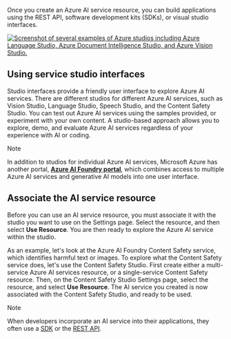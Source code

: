 Once you create an Azure AI service resource, you can build applications using the REST API, software development kits (SDKs), or visual studio interfaces.

[ ![Screenshot of several examples of Azure studios including Azure Language Studio, Azure Document Intelligence Studio, and Azure Vision Studio.](../media/azure-studio-examples.png) ](../media/azure-studio-examples.png#lightbox) 

## Using service studio interfaces

Studio interfaces provide a friendly user interface to explore Azure AI services. There are different studios for different Azure AI services, such as Vision Studio, Language Studio, Speech Studio, and the Content Safety Studio. You can test out Azure AI services using the samples provided, or experiment with your own content. A studio-based approach allows you to explore, demo, and evaluate Azure AI services regardless of your experience with AI or coding.

> [!NOTE]
> In addition to studios for individual Azure AI services, Microsoft Azure has another portal, [**Azure AI Foundry portal**](https://ai.azure.com/), which combines access to multiple Azure AI services and generative AI models into one user interface.

## Associate the AI service resource
Before you can use an AI service resource, you must associate it with the studio you want to use on the Settings page. Select the resource, and then select **Use Resource**. You are then ready to explore the Azure AI service within the studio.

As an example, let's look at the Azure AI Foundry Content Safety service, which identifies harmful text or images. To explore what the Content Safety service does, let's use the Content Safety Studio. First create either a multi-service Azure AI services resource, or a single-service Content Safety resource. Then, on the Content Safety Studio Settings page, select the resource, and select **Use Resource**. The AI service you created is now associated with the Content Safety Studio, and ready to be used.

> [!NOTE]
> When developers incorporate an AI service into their applications, they often use a [SDK](/training/modules/create-manage-cognitive-services/5-use-sdk?azure-portal=true) or the [REST API](/training/modules/create-manage-cognitive-services/4-use-rest?azure-portal=true).
